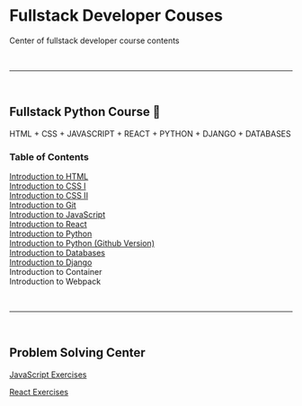 # Fullstack Developer Couses

Center of fullstack developer course contents

<br><hr><br>

## Fullstack Python Course 🐍

HTML + CSS + JAVASCRIPT + REACT + PYTHON + DJANGO + DATABASES

### Table of Contents

[Introduction to HTML](https://github.com/napatwongchr/intro-to-html)<br>
[Introduction to CSS I](https://drive.google.com/file/d/174yq_A6N0OeZr993eKeyBhAUF3zx-t0e/view?usp=sharing)<br>
[Introduction to CSS II](https://drive.google.com/file/d/1LHmcfTAz4Kqux9AfuC3ExjDyIjyUpkVS/view?usp=sharing)<br>
[Introduction to Git](https://github.com/napatwongchr/intro-to-git)<br>
[Introduction to JavaScript](https://github.com/napatwongchr/intro-to-javascript)<br>
[Introduction to React](https://github.com/napatwongchr/intro-to-react)<br>
[Introduction to Python](https://drive.google.com/file/d/1STv7liCVMSKj-BRPMgojCX3RCN9H_wEs/view?usp=sharing)<br>
[Introduction to Python (Github Version)](https://github.com/napatwongchr/intro-to-python)<br>
[Introduction to Databases](https://github.com/napatwongchr/intro-to-database)<br>
[Introduction to Django](https://github.com/napatwongchr/intro-to-python/blob/main/lessons/getting-start-with-django.md)<br>
Introduction to Container<br>
Introduction to Webpack

<br><hr><br>

## Problem Solving Center

[JavaScript Exercises](https://github.com/lydiahallie/javascript-questions)

[React Exercises](https://github.com/sudheerj/reactjs-interview-questions)
